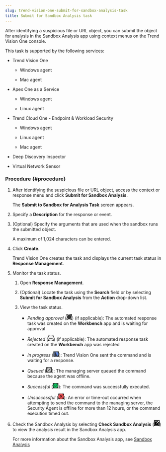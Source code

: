```yaml
---
slug: trend-vision-one-submit-for-sandbox-analysis-task
title: Submit for Sandbox Analysis task
---
```


After identifying a suspicious file or URL object, you can submit the object for analysis in the Sandbox Analysis app using context menus on the Trend Vision One console.

This task is supported by the following services:

- Trend Vision One

  - Windows agent

  - Mac agent

- Apex One as a Service

  - Windows agent

  - Linux agent

- Trend Cloud One - Endpoint & Workload Security

  - Windows agent

  - Linux agent

  - Mac agent

- Deep Discovery Inspector

- Virtual Network Sensor

### Procedure {#procedure}

1.  After identifying the suspicious file or URL object, access the context or response menu and click **Submit for Sandbox Analysis**.

    The **Submit to Sandbox for Analysis Task** screen appears.

2.  Specify a **Description** for the response or event.

3.  (Optional) Specify the arguments that are used when the sandbox runs the submitted object.

    A maximum of 1,024 characters can be entered.

4.  Click **Create**.

    Trend Vision One creates the task and displays the current task status in **Response Management**.

5.  Monitor the task status.

    1.  Open **Response Management**.

    2.  (Optional) Locate the task using the **Search** field or by selecting **Submit for Sandbox Analysis** from the **Action** drop-down list.

    3.  View the task status.

        - *Pending approval* (![](/images/pending_approval=f0525c66-199a-46f5-b40a-902bd498cf53.webp)) (if applicable): The automated response task was created on the **Workbench** app and is waiting for approval

        - *Rejected* (![](/images/rejected=bd05fc87-5b5d-4d84-bfb1-3a6dc09ddac5.webp)) (if applicable): The automated response task created on the **Workbench** app was rejected

        - *In progress* (![](/images/in_progress=GUID-A55897DB-3DEA-4F5C-B7F9-70B3D7FB9EDE=1=en-us=Low.webp)): Trend Vision One sent the command and is waiting for a response.

        - *Queued* (![](/images/queued=GUID-65C0DF81-E50D-4D51-9602-2E9B7A0E5F14=1=en-us=Low.webp)): The managing server queued the command because the agent was offline.

        - *Successful* (![](/images/successful=GUID-1E31AD86-DE2E-48B5-85F7-7C78A3E8BB11=1=en-us=Low.webp)): The command was successfully executed.

        - *Unsuccessful* (![](/images/error=5cc21722-7ceb-480c-b9c2-a47d420cf1cc.webp)): An error or time-out occurred when attempting to send the command to the managing server, the Security Agent is offline for more than 12 hours, or the command execution timed out.

6.  Check the Sandbox Analysis by selecting **Check Sandbox Analysis** (![](/images/sandbox_analysis_threat_connect=GUID-5F89C25F-5693-4A7F-9844-10B64A9672A8=1=en-us=Low.webp)) to view the analysis result in the Sandbox Analysis app.

    For more information about the Sandbox Analysis app, see [Sandbox Analysis](sandbox-analysis.md)
